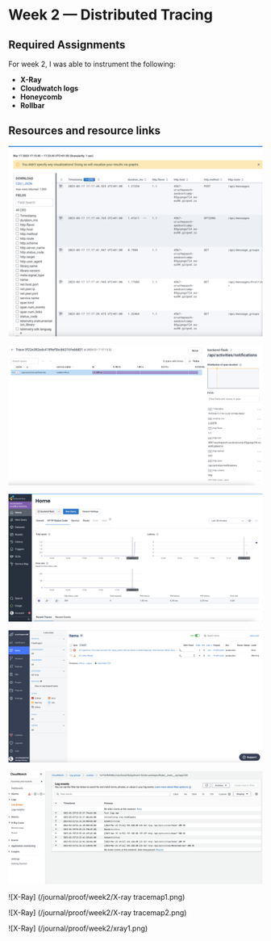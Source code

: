 # Week 2 — Distributed Tracing

## Required Assignments

For week 2, I was able to instrument the following:
- **X-Ray**
- **Cloudwatch logs**
- **Honeycomb**
- **Rollbar**


## Resources and resource links
![Honeycomb](/journal/proof/week2/honey1-trace-history.png)

![Honeycomb](/journal/proof/week2/honey2-endpoint-trace-logs.png)

![Honeycomb](/journal/proof/week2/honey3.png)

![Rollbar](/journal/proof/week2/rollbar.png)

![CloudWatch](/journal/proof/week2/Cloudwatch.png)

![X-Ray] (/journal/proof/week2/X-ray tracemap1.png)

![X-Ray] (/journal/proof/week2/X-ray tracemap2.png)

![X-Ray] (/journal/proof/week2/xray1.png)
